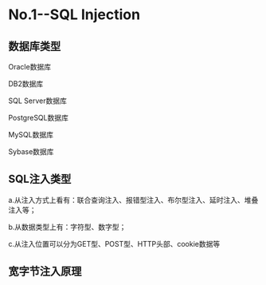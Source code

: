 # No.1--SQL Injection

## 数据库类型

Oracle数据库

DB2数据库

SQL Server数据库

PostgreSQL数据库

MySQL数据库

Sybase数据库



## SQL注入类型

a.从注入方式上看有：联合查询注入、报错型注入、布尔型注入、延时注入、堆叠注入等；

b.从数据类型上有：字符型、数字型；

c.从注入位置可以分为GET型、POST型、HTTP头部、cookie数据等


## 宽字节注入原理

